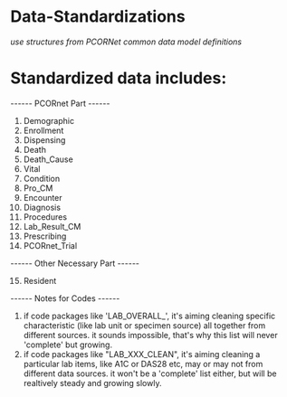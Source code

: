 # Data-Standardizations
 _use structures from PCORNet common data model definitions_
# Standardized data includes:

------ PCORnet Part ------

 1. Demographic
 2. Enrollment
 3. Dispensing
 4. Death
 5. Death_Cause
 6. Vital
 7. Condition
 8. Pro_CM
 9. Encounter
 10. Diagnosis
 11. Procedures
 12. Lab_Result_CM
 13. Prescribing
 14. PCORnet_Trial
 
------ Other Necessary Part ------

 15. Resident
 
------ Notes for Codes ------

 1. if code packages like 'LAB_OVERALL_', it's aiming cleaning specific characteristic (like lab unit or specimen source) all together from different sources. it sounds impossible, that's why this list will never 'complete' but growing.
 2. if code packages like "LAB_XXX_CLEAN", it's aiming cleaning a particular lab items, like A1C or DAS28 etc, may or may not from different data sources. it won't be a 'complete' list either, but will be realtively steady and growing slowly.

